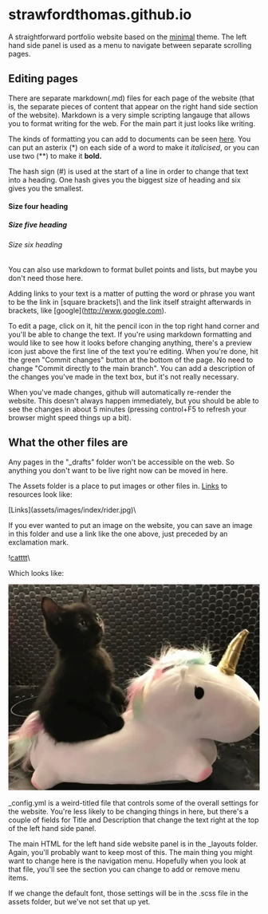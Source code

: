 # strawfordthomas.github.io

A straightforward portfolio website based on the [minimal](https://pages-themes.github.io/minimal/) theme. The left hand side panel is used as a menu to navigate between separate scrolling pages.

## Editing pages

There are separate markdown(.md) files for each page of the website (that is, the separate pieces of content that appear on the right hand side section of the website). Markdown is a very simple scripting langauge that allows you to format writing for the web. For the main part it just looks like writing. 

The kinds of formatting you can add to documents can be seen [here](https://pages-themes.github.io/minimal/). You can put an asterix (\*) on each side of a word to make it *italicised*, or you can use two (\*\*) to make it **bold.**

The hash sign (\#) is used at the start of a line in order to change that text into a heading. One hash gives you the biggest size of heading and six gives you the smallest.

#### Size four heading

##### Size five heading

###### Size six heading

You can also use markdown to format bullet points and lists, but maybe you don't need those here.

Adding links to your text is a matter of putting the word or phrase you want to be the link in \[square brackets]\ and the link itself straight afterwards in brackets, like \[google](http://www.google.com). 

To edit a page, click on it, hit the pencil icon in the top right hand corner and you'll be able to change the text. If you're using markdown formatting and would like to see how it looks before changing anything, there's a preview icon just above the first line of the text you're editing. When you're done, hit the green "Commit changes" button at the bottom of the page. No need to change "Commit directly to the main branch". You can add a description of the changes you've made in the text box, but it's not really necessary. 

When you've made changes, github will automatically re-render the website. This doesn't always happen immediately, but you should be able to see the changes in about 5 minutes (pressing control+F5 to refresh your browser might speed things up a bit).

## What the other files are

Any pages in the "_drafts" folder won't be accessible on the web. So anything you don't want to be live right now can be moved in here.

The Assets folder is a place to put images or other files in. [Links](assets/images/index/rider.jpg) to resources look like:

\[Links](assets/images/index/rider.jpg)\

If you ever wanted to put an image on the website, you can save an image in this folder and use a link like the one above, just preceded by an exclamation mark.


\![catttt](assets/images/index/rider.jpg)\

Which looks like:

![catttt](assets/images/index/rider.jpg)

_config.yml is a weird-titled file that controls some of the overall settings for the website. You're less likely to be changing things in here, but there's a couple of fields for Title and Description that change the text right at the top of the left hand side panel. 

The main HTML for the left hand side website panel is in the _layouts folder. Again, you'll probably want to keep most of this. The main thing you might want to change here is the navigation menu. Hopefully when you look at that file, you'll see the section you can change to add or remove menu items. 

If we change the default font, those settings will be in the .scss file in the assets folder, but we've not set that up yet. 

